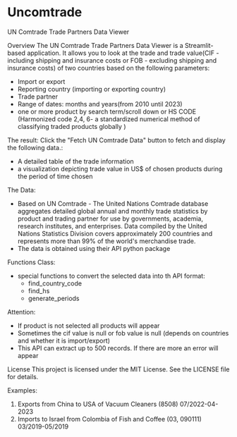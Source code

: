 # Uncomtrade

UN Comtrade Trade Partners Data Viewer

Overview
The UN Comtrade Trade Partners Data Viewer is a Streamlit-based application.
It allows you to look at the trade and trade value(CIF - including shipping and insurance costs or FOB - excluding shipping and insurance costs) of two countries based on the following parameters:
- Import or export
- Reporting country (importing or exporting country)
- Trade partner
- Range of dates: months and years(from 2010 until 2023)
- one or more product by search term/scroll down or HS CODE (Harmonized code 2,4, 6- a standardized numerical method of classifying traded products globally )

The result: Click the "Fetch UN Comtrade Data" button to fetch and display the following data.:
- A detailed table of the trade information
- a visualization depicting trade value in US$ of chosen products during the period of time chosen

The Data:
- Based on UN Comtrade - The United Nations Comtrade database aggregates detailed global annual and monthly trade statistics by product and trading partner for use by governments, academia, research institutes, and enterprises. Data compiled by the United Nations Statistics Division covers approximately 200 countries and represents more than 99% of the world's merchandise trade.
- The data is obtained using their API python package

Functions Class:
- special functions to convert the selected data into th API format:
  - find_country_code
  - find_hs
  - generate_periods


Attention:
* If product is not selected all products will appear
* Sometimes the cif value is null or fob value is null (depends on countries and whether it is import/export)
* This API can extract up to 500 records. If there are more an error will appear

License
This project is licensed under the MIT License. See the LICENSE file for details.

Examples:
1. Exports from China to USA of Vacuum Cleaners (8508) 07/2022-04-2023
2. Imports to Israel from Colombia of Fish and Coffee (03, 090111) 03/2019-05/2019


